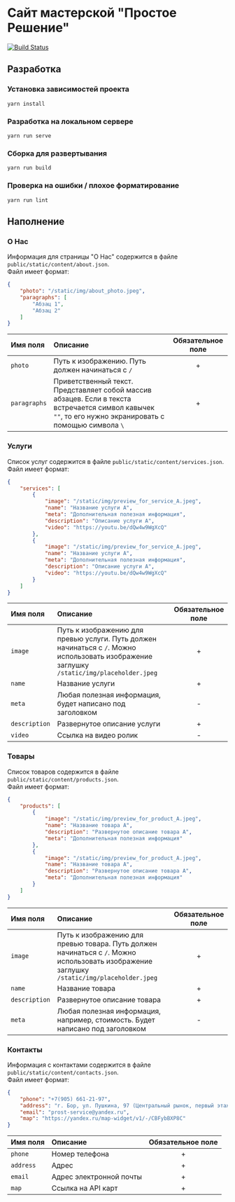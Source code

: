 # Сайт мастерской "Простое Решение"
[![Build Status](https://travis-ci.com/ProstoService/prosto_service.svg?branch=master)](https://travis-ci.com/ProstoService/prosto_service)

## Разработка

### Установка зависимостей проекта
```
yarn install
```

### Разработка на локальном сервере
```
yarn run serve
```

### Сборка для развертывания
```
yarn run build
```

### Проверка на ошибки / плохое форматирование
```
yarn run lint
```

## Наполнение

### О Нас

Информация для страницы "О Нас" содержится в файле `public/static/content/about.json`.  
Файл имеет формат:
``` json
{
    "photo": "/static/img/about_photo.jpeg",
    "paragraphs": [
        "Абзац 1",
        "Абзац 2"
    ]
}
```

| Имя поля | Описание | Обязательное поле |  
| :--- | :--- | :---: |  
| `photo` | Путь к изображению. Путь должен начинаться с `/` | + |  
| `paragraphs` | Приветственный текст. Представляет собой массив абзацев. Если в текста встречается символ кавычек `""`, то его нужно экранировать с помощью символа `\` | + |  

### Услуги

Список услуг содержится в файле `public/static/content/services.json`.  
Файл имеет формат:
``` json
{
    "services": [
        {
            "image": "/static/img/preview_for_service_A.jpeg",
            "name": "Название услуги А",
            "meta": "Дополнительная полезная информация",
            "description": "Описание услуги А",
            "video": "https://youtu.be/dQw4w9WgXcQ"
        },
        {
            "image": "/static/img/preview_for_service_A.jpeg",
            "name": "Название услуги А",
            "meta": "Дополнительная полезная информация",
            "description": "Описание услуги А",
            "video": "https://youtu.be/dQw4w9WgXcQ"
        }
    ]
}
```
| Имя поля | Описание | Обязательное поле |  
| :--- | :--- | :---: |  
| `image` | Путь к изображению для превью услуги. Путь должен начинаться с `/`. Можно использовать изображение заглушку `/static/img/placeholder.jpeg` | + |  
| `name` | Название услуги | + |  
| `meta` | Любая полезная информация, будет написано под заголовком | - |  
| `description` | Развернутое описание услуги | + |  
| `video` | Ссылка на видео ролик | - |  

### Товары

Список товаров содержится в файле `public/static/content/products.json`.  
Файл имеет формат:
``` json
{
    "products": [
        {
            "image": "/static/img/preview_for_product_A.jpeg",
            "name": "Название товара А",
            "description": "Развернутое описание товара А",
            "meta": "Дополнительная полезная информация"
        },
        {
            "image": "/static/img/preview_for_product_A.jpeg",
            "name": "Название товара А",
            "description": "Развернутое описание товара А",
            "meta": "Дополнительная полезная информация"
        }
    ]
}
```

| Имя поля | Описание | Обязательное поле |  
| :--- | :--- | :---: |  
| `image` | Путь к изображению для превью товара. Путь должен начинаться с `/`. Можно использовать изображение заглушку `/static/img/placeholder.jpeg` | + |  
| `name` | Название товара | + |  
| `description` | Развернутое описание товара | + |  
| `meta` | Любая полезная информация, например, стоимость. Будет написано под заголовком | - |  

### Контакты

Информация с контактами содержится в файле `public/static/content/contacts.json`.  
Файл имеет формат:
``` json
{
    "phone": "+7(905) 661-21-97",
    "address": "г. Бор, ул. Пушкина, 97 (Центральный рынок, первый этаж)",
    "email": "prost-service@yandex.ru",
    "map": "https://yandex.ru/map-widget/v1/-/CBFybBXP8C"
}
```

| Имя поля | Описание | Обязательное поле |  
| :--- | :--- | :---: |  
| `phone` | Номер телефона | + |  
| `address` | Адрес | + |  
| `email` | Адрес электронной почты | + |  
| `map` | Ссылка на API карт | + |  
